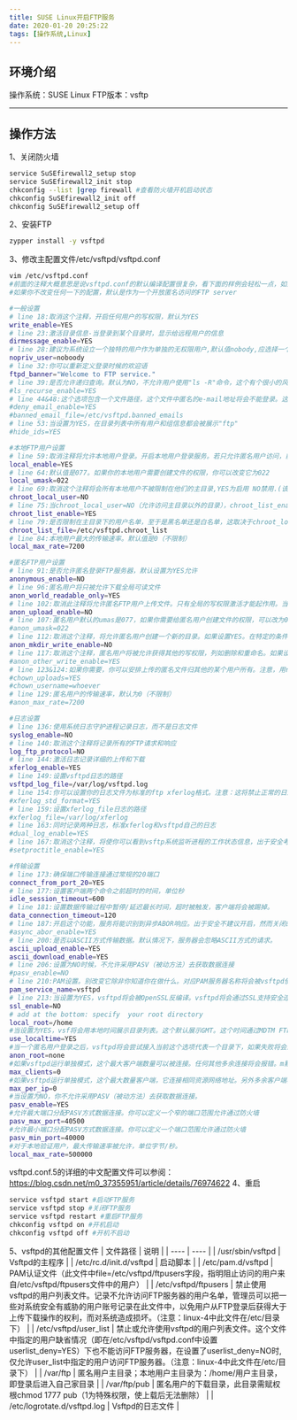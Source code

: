 ```yaml
---
title: SUSE Linux开启FTP服务
date: 2020-01-20 20:25:22
tags: [操作系统,Linux]
---
```


## 环境介绍
操作系统：SUSE Linux
FTP版本：vsftp

---

## 操作方法
1、关闭防火墙
```bash
service SuSEfirewall2_setup stop
service SuSEfirewall2_init stop
chkconfig --list |grep firewall #查看防火墙开机启动状态
chkconfig SuSEfirewall2_init off
chkconfig SuSEfirewall2_setup off
```
2、安装FTP
```bash
zypper install -y vsftpd
```
<!--more-->
3、修改主配置文件/etc/vsftpd/vsftpd.conf

```bash
vim /etc/vsftpd.conf
#前面的注释大概意思是说vsftpd.conf的默认编译配置很复杂，看下面的样例会轻松一点，如果需要完整的配置说明，参考vsftpd.conf.5
#如果你不改变任何一下的配置，默认是作为一个开放匿名访问的FTP server

#一般设置
# line 18:取消这个注释，开启任何用户的写权限，默认为YES
write_enable=YES
# line 23:激活目录信息-当登录到某个目录时，显示给远程用户的信息
dirmessage_enable=YES
# line 28:建议为系统设立一个独特的用户作为单独的无权限用户,默认值nobody,应选择一个特定用户
nopriv_user=noboody
# line 32:你可以重新定义登录时候的欢迎语
ftpd_banner="Welcome to FTP service."
# line 39:是否允许递归查询。默认为NO，不允许用户使用"ls -R"命令，这个有个很小的风险。因为一个ls -R如果是在大型站点将会消耗大量资源。
#ls_recurse_enable=YES
# line 44&48:这个选项包含一个文件路径，这个文件中匿名的e-mail地址将会不能登录。这个选项的前提是deny_email_enable可用。对对抗某些DOS攻击有用
#deny_email_enable=YES
#banned_email_file=/etc/vsftpd.banned_emails
# line 53:当设置为YES，在目录列表中所有用户和组信息都会被展示"ftp"
#hide_ids=YES

#本地FTP用户设置
# line 59:取消注释将允许本地用户登录。开启本地用户登录服务。若只允许匿名用户访问，前面加上#注释掉即可阻止本地用户访问FTP服务器
local_enable=YES
# line 64:默认值是077。如果你的本地用户需要创建文件的权限，你可以改变它为022
local_umask=022
# line 69:取消这个注释将会所有本地用户不被限制在他们的主目录,YES为启用 NO禁用.(该项默认值是NO,即在安装vsftpd后不做配置的话，ftp用户是可以向上切换到要目录之外的)
chroot_local_user=NO
# line 75:当chroot_local_user=NO（允许访问主目录以外的目录），chroot_list_enable=YES时候，指定一个黑名单，限制名单里的用户切换到以外的目录。当chroot_local_user=YES（禁止访问主目录以外的目录），chroot_list_enable=YES时候，指定一个白名单，允许表里的用户改变根目录到他们的主目录。YES为启用  NO禁用
chroot_list_enable=YES
# line 79:是否限制在主目录下的用户名单，至于是黑名单还是白名单，这取决于chroot_local_user的值
chroot_list_file=/etc/vsftpd.chroot_list
# line 84:本地用户最大的传输速率。默认值是0（不限制）
local_max_rate=7200

#匿名FTP用户设置
# line 91:是否允许匿名登录FTP服务器，默认设置为YES允许
anonymous_enable=NO
# line 96:匿名用户将只被允许下载全局可读文件
anon_world_readable_only=YES
# line 102:取消此注释将允许匿名FTP用户上传文件。只有全局的写权限激活才能起作用。当然，你需要创建一个可供写入的目录为匿名FTP用户
anon_upload_enable=NO
# line 107:匿名用户默认的umas是077，如果你需要给匿名用户创建文件的权限，可以改为022
#anon_umask=022
# line 112:取消这个注释，将允许匿名用户创建一个新的目录。如果设置YES。在特定的条件下匿名用户可以被允许创建一个新的目录。为了这个选项有效，选项write_enable必须激活（也就是write_enable是前提）。匿名ftp用户必须有父目录具有写的权限。
anon_mkdir_write_enable=NO
# line 117:取消这个注释，匿名用户将被允许获得其他的写权限，列如删除和重命名。如果设置为YES，匿名用户将会被允许写的操作除了上传和创建目录，例如删除和重命名，考虑完整性，这个一般不推荐使用。
#anon_other_write_enable=YES
# line 123&124:如果你需要，你可以安排上传的匿名文件归其他的某个用户所有。注意，用root上传文件是不推荐的。
#chown_uploads=YES
#chown_username=whoever
# line 129:匿名用户的传输速率，默认为0（不限制）
#anon_max_rate=7200

#日志设置
# line 136:使用系统日志守护进程记录日志，而不是日志文件
syslog_enable=NO
# line 140:取消这个注释将记录所有的FTP请求和响应
log_ftp_protocol=NO
# line 144:激活日志记录详细的上传和下载
xferlog_enable=YES
# line 149:设置vsftpd日志的路径
vsftpd_log_file=/var/log/vsftpd.log
# line 154:你可以设置你的日志文件为标准的ftp xferlog格式。注意：这将禁止正常的日志记录，除非你开启了下面的dual_log_enable
#xferlog_std_format=YES
# line 159:设置xferlog_file日志的路径
#xferlog_file=/var/log/xferlog
# line 163:同时记录两种日志，标准xferlog和vsftpd自己的日志
#dual_log_enable=YES
# line 167:取消这个注释，将使你可以看到vsftp系统监听进程的工作状态信息，出于安全考虑禁用此选项
#setproctitle_enable=YES

#传输设置
# line 173:确保端口传输连接通过常规的20端口
connect_from_port_20=YES
# line 177:设置客户端两个命令之前超时的时间，单位秒
idle_session_timeout=600
# line 181:设置数据传输过程中暂停/延迟最长时间，超时被触发，客户端将会被踢掉。
data_connection_timeout=120
# line 187:开启这个功能，服务将能识别到异步ABOR响应。出于安全不建议开启，然而关闭的话，有些老的FTP客户端可能会不识别。
#async_abor_enable=YES
# line 200:是否以ASCII方式传输数据。默认情况下，服务器会忽略ASCII方式的请求。
ascii_upload_enable=YES
ascii_download_enable=YES
# line 206:设置为NO时候，不允许采用PASV（被动方法）去获取数据连接
#pasv_enable=NO
# line 210:PAM设置。别改变它除非你知道你在做什么。对应PAM服务器名称将会被vsftpd使用
pam_service_name=vsftpd
# line 213:当设置为YES，vsftpd将会被OpenSSL反编译。vsftpd将会通过SSL支持安全连接。这个应用控制连接（包含登录）和数据连接。你将需要客户端支持SSL。注意：小心开启此功能。只要确保你需要它vsftpd将会不能保证OpenSSL库的安全。通过开启这个选项，你在声明你将信任安装的OpenSSL库。
ssl_enable=NO
# add at the bottom: specify  your root directory
local_root=/home
#当设置为YES，vsf将会用本地时间展示目录列表。这个默认展示GMT。这个时间通过MDTM FTP命令返回，它也会影响到这选项。
use_localtime=YES
#当一个匿名用户登录之后，vsftpd将会尝试接入当前这个选项代表一个目录下，如果失败将会忽略
anon_root=none
#如果vsftpd运行单独模式，这个最大客户端数量可以被连接。任何其他多余连接将会报错。m默认是0（没有限制）
max_clients=0
#如果vsftpd运行单独模式，这个最大数量客户端，它连接相同资源网络地址。另外多余客户端再连接将会抛出错误。默认是0（没有限制）
max_per_ip=0
#当设置为NO，你不允许采用PASV（被动方法）去获取数据连接。
pasv_enable=YES
#允许最大端口分配PASV方式数据连接。你可以定义一个窄的端口范围允许通过防火墙
pasv_max_port=40500
#允许最小端口分配PASV方式数据连接。你可以定义一个端口范围允许通过防火墙
pasv_min_port=40000
#对于本地验证用户，最大传输速率被允许，单位字节/秒。
local_max_rate=500000
```
vsftpd.conf.5的详细的中文配置文件可以参阅：https://blog.csdn.net/m0_37355951/article/details/76974622
4、重启
```bash
service vsftpd start #启动FTP服务
service vsftpd stop #关闭FTP服务
service vsftpd restart #重启FTP服务
chkconfig vsftpd on #开机启动
chkconfig vsftpd off #开机不启动
```
5、vsftpd的其他配置文件
|  文件路径   | 说明  |
|  ----  | ----  |
| /usr/sbin/vsftpd  | Vsftpd的主程序 |
| /etc/rc.d/init.d/vsftpd  | 启动脚本 |
| /etc/pam.d/vsftpd  | PAM认证文件（此文件中file=/etc/vsftpd/ftpusers字段，指明阻止访问的用户来自/etc/vsftpd/ftpusers文件中的用户） |
| /etc/vsftpd/ftpusers  | 禁止使用vsftpd的用户列表文件。记录不允许访问FTP服务器的用户名单，管理员可以把一些对系统安全有威胁的用户账号记录在此文件中，以免用户从FTP登录后获得大于上传下载操作的权利，而对系统造成损坏。（注意：linux-4中此文件在/etc/目录下） |
| /etc/vsftpd/user_list  | 禁止或允许使用vsftpd的用户列表文件。这个文件中指定的用户缺省情况（即在/etc/vsftpd/vsftpd.conf中设置userlist_deny=YES）下也不能访问FTP服务器，在设置了userlist_deny=NO时,仅允许user_list中指定的用户访问FTP服务器。（注意：linux-4中此文件在/etc/目录下） |
| /var/ftp  | 匿名用户主目录；本地用户主目录为：/home/用户主目录，即登录后进入自己家目录 |
| /var/ftp/pub  | 匿名用户的下载目录，此目录需赋权根chmod 1777 pub（1为特殊权限，使上载后无法删除） |
| /etc/logrotate.d/vsftpd.log  | Vsftpd的日志文件 |
